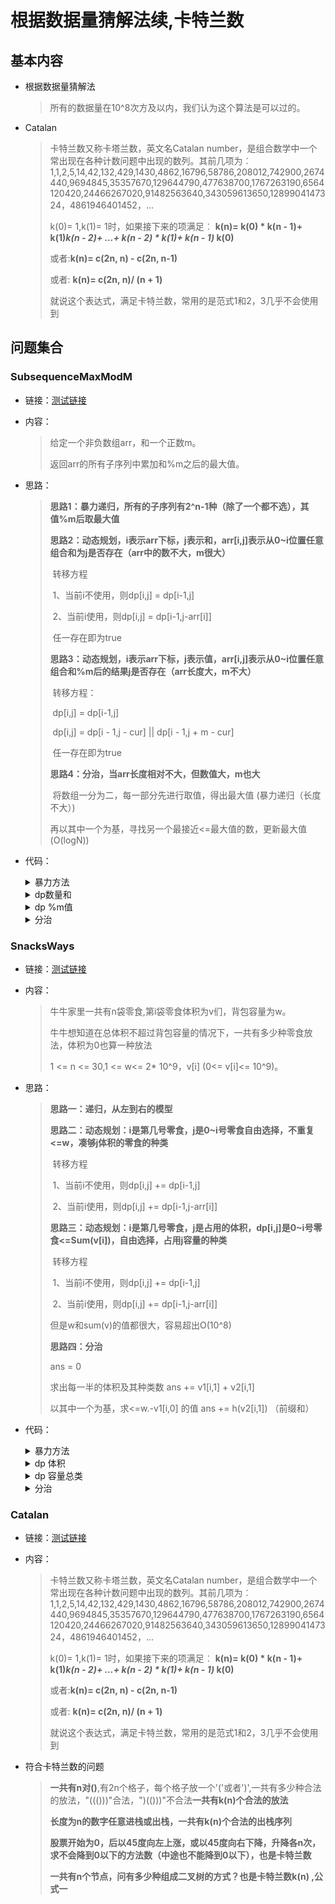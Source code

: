 # 根据数据量猜解法续,卡特兰数

## 基本内容

- 根据数据量猜解法

  > 所有的数据量在10^8次方及以内，我们认为这个算法是可以过的。

- Catalan

  > 卡特兰数又称卡塔兰数，英文名Catalan number，是组合数学中一个常出现在各种计数问题中出现的数列。其前几项为︰
  > 1,1,2,5,14,42,132,429,1430,4862,16796,58786,208012,742900,2674440,9694845,35357670,129644790,477638700,1767263190,6564120420,24466267020,91482563640,343059613650,1289904147324，4861946401452，...
  >
  > k(0)= 1,k(1)= 1时，如果接下来的项满足︰
  > 	**k(n)= k(0) * k(n - 1)+ k(1)*k(n - 2)+ ...+ k(n - 2) * k(1)+ k(n - 1)* k(0)**
  >
  > 或者:**k(n)= c(2n, n) - c(2n, n-1)**
  >
  > 或者: **k(n)= c(2n, n)/ (n + 1)**
  >
  > 就说这个表达式，满足卡特兰数，常用的是范式1和2，3几乎不会使用到

## 问题集合

### SubsequenceMaxModM

- 链接：<a href="https://github.com/xtpyip/blog-alogrithm/blob/main/alogrithm/src/main/java/blog/wstx/class39/Code01_SubsequenceMaxModM.java">测试链接</a>

- 内容：

  > 给定一个非负数组arr，和一个正数m。
  >
  > 返回arr的所有子序列中累加和%m之后的最大值。
  
- 思路：

  > **思路1：暴力递归，所有的子序列有2^n-1种（除了一个都不选），其值%m后取最大值**
  >
  > **思路2：动态规划，i表示arr下标，j表示和，arr[i,j]表示从0~i位置任意组合和为j是否存在（arr中的数不大，m很大）**
  >
  > ​	转移方程
  >
  > ​		1、当前i不使用，则dp[i,j] = dp[i-1,j]
  >
  > ​		2、当前i使用，则dp[i,j] = dp[i-1,j-arr[i]]  
  >
  > ​		任一存在即为true
  >
  > **思路3：动态规划，i表示arr下标，j表示值，arr[i,j]表示从0~i位置任意组合和%m后的结果j是否存在（arr长度大，m不大）**
  >
  > ​	转移方程：
  >
  > ​		dp[i,j] = dp[i-1,j]
  >
  > ​		dp[i,j] = dp[i - 1,j - cur] || dp[i - 1,j + m - cur]
  >
  > ​		任一存在即为true
  >
  > **思路4：分治，当arr长度相对不大，但数值大，m也大**
  >
  > ​	将数组一分为二，每一部分先进行取值，得出最大值 (暴力递归（长度不大）)
  >
  > ​	再以其中一个为基，寻找另一个最接近<=最大值的数，更新最大值(O(logN))
  
- 代码：

  <details>
  <summary>暴力方法</summary>
  <p> - %m后的最大值</p>
  <pre><code>public static int max1(int[] arr, int m) {
  		HashSet<Integer> set = new HashSet<>();
  		process(arr, 0, 0, set);
  		int max = 0;
  		for (Integer sum : set) {
  			max = Math.max(max, sum % m);
  		}
  		return max;
  	}
  	public static void process(int[] arr, int index, int sum, HashSet<Integer> set) {
  		if (index == arr.length) {
  			set.add(sum);
  		} else {
  			process(arr, index + 1, sum, set);
  			process(arr, index + 1, sum + arr[index], set);
  		}
  	}</code>  </pre>
  </details>
  
  <details>
  <summary>dp数量和</summary>
  <p> - %m的最大值</p>
  <pre><code>	public static int max2(int[] arr, int m) {
  		int sum = 0;
  		int N = arr.length;
  		for (int i = 0; i < N; i++) {
  			sum += arr[i];
  		}
  		boolean[][] dp = new boolean[N][sum + 1];
  		for (int i = 0; i < N; i++) {
  			dp[i][0] = true;
  		}
  		dp[0][arr[0]] = true;
  		for (int i = 1; i < N; i++) {
  			for (int j = 1; j <= sum; j++) {
  				dp[i][j] = dp[i - 1][j];
  				if (j - arr[i] >= 0) {
  					dp[i][j] |= dp[i - 1][j - arr[i]];
  				}
  			}
  		}
  		int ans = 0;
  		for (int j = 0; j <= sum; j++) {
  			if (dp[N - 1][j]) {
  				ans = Math.max(ans, j % m);
  			}
  		}
  		return ans;
  	}</code>  </pre>
  </details>
  
  <details>
  <summary>dp %m值</summary>
  <p> - %m的最大值</p>
  <pre><code>public static int max3(int[] arr, int m) {
  		int N = arr.length;
  		// 0...m-1
  		boolean[][] dp = new boolean[N][m];
  		for (int i = 0; i < N; i++) {
  			dp[i][0] = true;
  		}
  		dp[0][arr[0] % m] = true;
  		for (int i = 1; i < N; i++) {
  			for (int j = 1; j < m; j++) {
  				// dp[i][j] T or F
  				dp[i][j] = dp[i - 1][j];
  				int cur = arr[i] % m;
  				if (cur <= j) {
  					dp[i][j] |= dp[i - 1][j - cur];
  				} else {
  					dp[i][j] |= dp[i - 1][m + j - cur];
  				}
  			}
  		}
  		int ans = 0;
  		for (int i = 0; i < m; i++) {
  			if (dp[N - 1][i]) {
  				ans = i;
  			}
  		}
  		return ans;
  	}</code>  </pre>
  </details>
  
  <details>
  <summary>分治</summary>
  <p> - %m的最大值</p>
  <pre><code>// 如果arr的累加和很大，m也很大
  	// 但是arr的长度相对不大
  	public static int max4(int[] arr, int m) {
  		if (arr.length == 1) {
  			return arr[0] % m;
  		}
  		int mid = (arr.length - 1) / 2;
  		TreeSet<Integer> sortSet1 = new TreeSet<>();
  		process4(arr, 0, 0, mid, m, sortSet1);
  		TreeSet<Integer> sortSet2 = new TreeSet<>();
  		process4(arr, mid + 1, 0, arr.length - 1, m, sortSet2);
  		int ans = 0;
  		for (Integer leftMod : sortSet1) {
  			ans = Math.max(ans, leftMod + sortSet2.floor(m - 1 - leftMod));
  		}
  		return ans;
  	}
  	// 从index出发，最后有边界是end+1，arr[index...end]
  	public static void process4(int[] arr, int index, int sum, int end, int m, TreeSet<Integer> sortSet) {
  		if (index == end + 1) {
  			sortSet.add(sum % m);
  		} else {
  			process4(arr, index + 1, sum, end, m, sortSet);
  			process4(arr, index + 1, sum + arr[index], end, m, sortSet);
  		}
  	}</code>  </pre>
  </details>

### SnacksWays

- 链接：<a href="https://github.com/xtpyip/blog-alogrithm/blob/main/alogrithm/src/main/java/blog/wstx/class39/Code02_SnacksWays.java">测试链接</a>

- 内容：

  > 牛牛家里一共有n袋零食,第i袋零食体积为v们，背包容量为w。
  >
  > 牛牛想知道在总体积不超过背包容量的情况下，一共有多少种零食放法，体积为0也算一种放法
  >
  > 1 <= n <= 30,1 <= w<= 2* 10^9，v[i] (0<= v[i]<= 10^9)。

- 思路：

  > **思路一：递归，从左到右的模型**
  >
  > **思路二：动态规划：i是第几号零食，j是0~i号零食自由选择，不重复<=w，凑够j体积的零食的种类**
  >
  > ​	转移方程
  >
  > ​		1、当前i不使用，则dp[i,j] += dp[i-1,j]
  >
  > ​		2、当前i使用，则dp[i,j] += dp[i-1,j-arr[i]]  
  >
  > **思路三：动态规划：i是第几号零食，j是占用的体积，dp[i,j]是0~i号零食<=Sum(v[i])，自由选择，占用j容量的种类**
  >
  > ​	转移方程
  >
  > ​		1、当前i不使用，则dp[i,j] += dp[i-1,j]
  >
  > ​		2、当前i使用，则dp[i,j] += dp[i-1,j-arr[i]]  
  >
  > 但是w和sum(v)的值都很大，容易超出O(10^8)
  >
  > **思路四：分治**
  >
  > ans = 0
  >
  > 求出每一半的体积及其种类数 ans += v1[i,1] + v2[i,1]
  >
  > 以其中一个为基，求<=w.-v1[i,0] 的值 ans += h(v2[i,1]) （前缀和）

- 代码：

  <details>
  <summary>暴力方法</summary>
  <p> - 放法总数</p>
  <pre><code>public static int ways1(int[] arr, int w) {
  		// arr[0...]
  		return process(arr, 0, w);
  	}
  	// 从左往右的经典模型
  	// 还剩的容量是rest，arr[index...]自由选择，
  	// 返回选择方案
  	// index ： 0～N
  	// rest : 0~w
  	public static int process(int[] arr, int index, int rest) {
  		if (rest < 0) { // 没有容量了
  			// -1 无方案的意思
  			return -1;
  		}
  		// rest>=0,
  		if (index == arr.length) { // 无零食可选
  			return 1;
  		}
  		// rest >=0
  		// 有零食index
  		// index号零食，要 or 不要
  		// index, rest
  		// (index+1, rest)
  		// (index+1, rest-arr[i])
  		int next1 = process(arr, index + 1, rest); // 不要
  		int next2 = process(arr, index + 1, rest - arr[index]); // 要
  		return next1 + (next2 == -1 ? 0 : next2);
  	}</code>  </pre>
  </details>

  <details>
  <summary>dp 体积</summary>
  <p> - 放法总数</p>
  <pre><code>public static int ways2(int[] arr, int w) {
  		int N = arr.length;
  		int[][] dp = new int[N + 1][w + 1];
  		for (int j = 0; j <= w; j++) {
  			dp[N][j] = 1;
  		}
  		for (int i = N - 1; i >= 0; i--) {
  			for (int j = 0; j <= w; j++) {
  				dp[i][j] = dp[i + 1][j] + ((j - arr[i] >= 0) ? dp[i + 1][j - arr[i]] : 0);
  			}
  		}
  		return dp[0][w];
  	}</code>  </pre>
  </details>

  <details>
  <summary>dp 容量总类</summary>
  <p> - 放法总数</p>
  <pre><code>public static int ways3(int[] arr, int w) {
  		int N = arr.length;
  		int[][] dp = new int[N][w + 1];
  		for (int i = 0; i < N; i++) {
  			dp[i][0] = 1;
  		}
  		if (arr[0] <= w) {
  			dp[0][arr[0]] = 1;
  		}
  		for (int i = 1; i < N; i++) {
  			for (int j = 1; j <= w; j++) {
  				dp[i][j] = dp[i - 1][j] + ((j - arr[i]) >= 0 ? dp[i - 1][j - arr[i]] : 0);
  			}
  		}
  		int ans = 0;
  		for (int j = 0; j <= w; j++) {
  			ans += dp[N - 1][j];
  		}
  		return ans;
  	}</code>  </pre>
  </details>

  <details>
  <summary>分治</summary>
  <p> - 放法总数</p>
  <pre><code>// 分治
  		public static long ways(int[] arr, int bag) {
  		if (arr == null || arr.length == 0) {
  			return 0;
  		}
  		if (arr.length == 1) {
  			return arr[0] <= bag ? 2 : 1;
  		}
  		int mid = (arr.length - 1) >> 1;
  		TreeMap<Long, Long> lmap = new TreeMap<>();
  		long ways = process(arr, 0, 0, mid, bag, lmap);
  		TreeMap<Long, Long> rmap = new TreeMap<>();
  		ways += process(arr, mid + 1, 0, arr.length - 1, bag, rmap);
  		TreeMap<Long, Long> rpre = new TreeMap<>();
  		long pre = 0;
  		for (Entry<Long, Long> entry : rmap.entrySet()) {
  			pre += entry.getValue();
  			rpre.put(entry.getKey(), pre);
  		}
  		for (Entry<Long, Long> entry : lmap.entrySet()) {
  			long lweight = entry.getKey();
  			long lways = entry.getValue();
  			Long floor = rpre.floorKey(bag - lweight);
  			if (floor != null) {
  				long rways = rpre.get(floor);
  				ways += lways * rways;
  			}
  		}
  		return ways + 1;
  	}
  	// arr 30
  	// func(arr, 0, 14, 0, bag, map)
  	// func(arr, 15, 29, 0, bag, map)
  	// 从index出发，到end结束
  	// 之前的选择，已经形成的累加和sum
  	// 零食[index....end]自由选择，出来的所有累加和，不能超过bag，每一种累加和对应的方法数，填在map里
  	// 最后不能什么货都没选
  	// [3,3,3,3] bag = 6
  	// 0 1 2 3
  	// - - - - 0 -> （0 : 1）
  	// - - - $ 3 -> （0 : 1）(3, 1)
  	// - - $ - 3 -> （0 : 1）(3, 2)
  	public static long func(int[] arr, int index, int end, long sum, long bag, TreeMap<Long, Long> map) {
  		if (sum > bag) {
  			return 0;
  		}
  		// sum <= bag
  		if (index > end) { // 所有商品自由选择完了！
  			// sum
  			if (sum != 0) {
  				if (!map.containsKey(sum)) {
  					map.put(sum, 1L);
  				} else {
  					map.put(sum, map.get(sum) + 1);
  				}
  				return 1;
  			} else {
  				return 0;
  			}
  		}
  		// sum <= bag 并且 index <= end(还有货)
  		// 1) 不要当前index位置的货
  		long ways = func(arr, index + 1, end, sum, bag, map);
  		// 2) 要当前index位置的货
  		ways += func(arr, index + 1, end, sum + arr[index], bag, map);
  		return ways;
  	}
  	public static long process(int[] arr, int index, long w, int end, int bag, TreeMap<Long, Long> map) {
  		if (w > bag) {
  			return 0;
  		}
  		if (index > end) {
  			if (w != 0) {
  				if (!map.containsKey(w)) {
  					map.put(w, 1L);
  				} else {
  					map.put(w, map.get(w) + 1);
  				}
  				return 1;
  			} else {
  				return 0;
  			}
  		} else {
  			long ways = process(arr, index + 1, w, end, bag, map);
  			ways += process(arr, index + 1, w + arr[index], end, bag, map);
  			return ways;
  		}
  	}</code>  </pre>
  </details>

### Catalan

- 链接：<a href="https://github.com/xtpyip/blog-alogrithm/blob/main/alogrithm/src/main/java/blog/wstx/class39/Code04_DifferentBTNum.java">测试链接</a>

- 内容：

  > 卡特兰数又称卡塔兰数，英文名Catalan number，是组合数学中一个常出现在各种计数问题中出现的数列。其前几项为︰
  > 1,1,2,5,14,42,132,429,1430,4862,16796,58786,208012,742900,2674440,9694845,35357670,129644790,477638700,1767263190,6564120420,24466267020,91482563640,343059613650,1289904147324，4861946401452，...
  >
  > k(0)= 1,k(1)= 1时，如果接下来的项满足︰
  > 	**k(n)= k(0) * k(n - 1)+ k(1)*k(n - 2)+ ...+ k(n - 2) * k(1)+ k(n - 1)* k(0)**
  >
  > 或者:**k(n)= c(2n, n) - c(2n, n-1)**
  >
  > 或者: **k(n)= c(2n, n)/ (n + 1)**
  >
  > 就说这个表达式，满足卡特兰数，常用的是范式1和2，3几乎不会使用到

- 符合卡特兰数的问题

  > **一共有n对()**,有2n个格子，每个格子放一个'('或者')',一共有多少种合法的放法，"((()))"合法，")(()))"不合法**一共有k(n)个合法的放法**
  >
  > **长度为n的数字任意进栈或出栈，一共有k(n)个合法的出栈序列**
  >
  > **股票开始为0，后以45度向左上涨，或以45度向右下降，升降各n次，求不会降到0以下的方法数（中途也不能降到0以下），也是卡特兰数**
  >
  > **一共有n个节点，问有多少种组成二叉树的方式？也是卡特兰数k(n) ,公式一**
